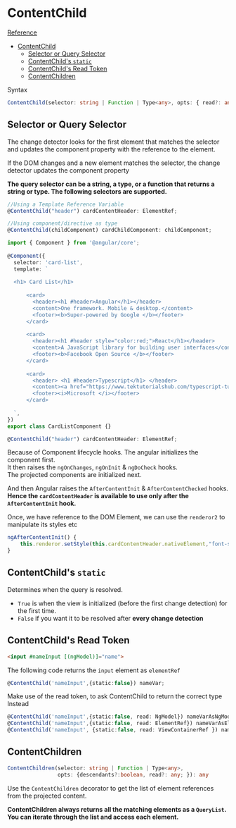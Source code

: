 # ContentChild

[Reference](https://www.tektutorialshub.com/angular/contentchild-and-contentchildren-in-angular/)

- [ContentChild](#contentchild)
  - [Selector or Query Selector](#selector-or-query-selector)
  - [ContentChild's `static`](#contentchilds-static)
  - [ContentChild's Read Token](#contentchilds-read-token)
  - [ContentChildren](#contentchildren)

Syntax
```typescript
ContentChild(selector: string | Function | Type<any>, opts: { read?: any; static: boolean; }): any
```

## Selector or Query Selector

The change detector looks for the first element that matches the selector and updates the component property with the reference to the element. 

If the DOM changes and a new element matches the selector, the change detector updates the component property

**The query selector can be a string, a type, or a function that returns a string or type. The following selectors are supported.**

```typescript
//Using a Template Reference Variable
@ContentChild("header") cardContentHeader: ElementRef;

//Using component/directive as type
@ContentChild(childComponent) cardChildComponent: childComponent;
```


```typescript
import { Component } from '@angular/core';
 
@Component({
  selector: 'card-list',
  template: `
  
  <h1> Card List</h1>
 
      <card>
        <header><h1 #header>Angular</h1></header>
        <content>One framework. Mobile & desktop.</content>
        <footer><b>Super-powered by Google </b></footer>
      </card>
        
      <card>
        <header><h1 #header style="color:red;">React</h1></header>
        <content>A JavaScript library for building user interfaces</content>
        <footer><b>Facebook Open Source </b></footer>
      </card>
 
      <card>
        <header> <h1 #header>Typescript</h1> </header>
        <content><a href="https://www.tektutorialshub.com/typescript-tutorial/"> Typescript</a> is a javascript for any scale</content>
        <footer><i>Microsoft </i></footer>
      </card>
 
  `,
})
export class CardListComponent {}
```

```typescript
@ContentChild("header") cardContentHeader: ElementRef;
```


Because of Component lifecycle hooks. 
The angular initializes the component first.     
It then raises the `ngOnChanges`, `ngOnInit` & `ngDoCheck` hooks.   
The projected components are initialized next.    

And then Angular raises the `AfterContentInit` & `AfterContentChecked` hooks. 
**Hence the `cardContentHeader` is available to use only after the `AfterContentInit` hook.**

Once, we have reference to the DOM Element, we can use the `renderor2` to manipulate its styles etc
```typescript
ngAfterContentInit() {
    this.renderor.setStyle(this.cardContentHeader.nativeElement,"font-size","20px")
}
```

## ContentChild's `static`

Determines when the query is resolved. 
- `True` is when the view is initialized (before the first change detection) for the first time. 
- `False` if you want it to be resolved after **every change detection**


## ContentChild's Read Token

```html
<input #nameInput [(ngModel)]="name">
```

The following code returns the `input` element as `elementRef`
```typescript
@ContentChild('nameInput',{static:false}) nameVar;
```
Make use of the read token, to ask ContentChild to return the correct type Instead
```typescript
@ContentChild('nameInput',{static:false, read: NgModel}) nameVarAsNgModel;
@ContentChild('nameInput',{static:false, read: ElementRef}) nameVarAsElementRef;
@ContentChild('nameInput', {static:false, read: ViewContainerRef }) nameVarAsViewContainerRef;
```



## ContentChildren

```typescript
ContentChildren(selector: string | Function | Type<any>, 
                opts: {descendants?:boolean, read?: any; }): any
```
Use the `ContentChildren` decorator to get the list of element references from the projected content.

**ContentChildren always returns all the matching elements as a `QueryList`. You can iterate through the list and access each element.**

